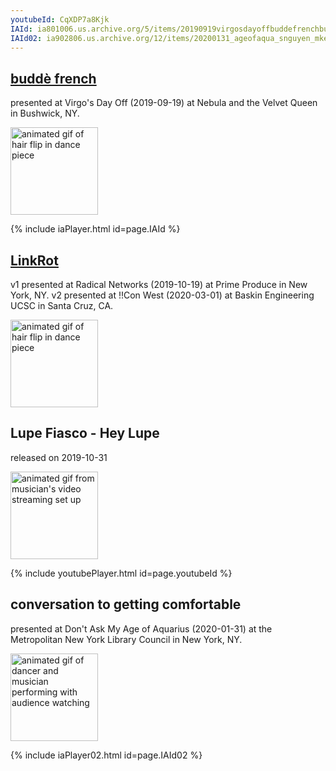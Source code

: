 ```yaml
---
youtubeId: CqXDP7a8Kjk
IAId: ia801006.us.archive.org/5/items/20190919virgosdayoffbuddefrenchbushwickfilmedbyartifact/20190919_virgosDayOff_buddeFrench_Bushwick_filmedByArtifact.mp4
IAId02: ia902806.us.archive.org/12/items/20200131_ageofaqua_snguyen_mkeaney/20200131_ageOfAqua_SNguyen_MKeaney.mp4
---
```


## <a href="https://ia801006.us.archive.org/5/items/20190919virgosdayoffbuddefrenchbushwickfilmedbyartifact/20190919_virgosDayOff_buddeFrench_Bushwick_filmedByArtifact.mp4">buddè french</a>

presented at Virgo's Day Off (2019-09-19) at Nebula and the Velvet Queen in Bushwick, NY. 

<img src="{{site.baseurl}}/assets/virgosDay-slow-bw.gif" alt="animated gif of hair flip in dance piece" height="140">   

{% include iaPlayer.html id=page.IAId %}


## <a href="{{sit.baseurl}}/2020-03-14-linkrot.html">LinkRot</a>

v1 presented at Radical Networks (2019-10-19) at Prime Produce in New York, NY. 
v2 presented at !!Con West (2020-03-01) at Baskin Engineering UCSC in Santa Cruz, CA.

<img src="{{site.baseurl}}/assets/linkrotBang-slow-bw.gif" alt="animated gif of hair flip in dance piece" height="140">

## Lupe Fiasco - Hey Lupe

released on 2019-10-31

<img src="{{site.baseurl}}/assets/lupe-short-bw.gif" alt="animated gif from musician's video streaming set up" height="140">   

{% include youtubePlayer.html id=page.youtubeId %}


## conversation to getting comfortable

presented at Don't Ask My Age of Aquarius (2020-01-31) at the Metropolitan New York Library Council in New York, NY. 

<img src="{{site.baseurl}}/assets/aqua-short-bw.gif" alt="animated gif of dancer and musician performing with audience watching" height="140">   

{% include iaPlayer02.html id=page.IAId02 %}
